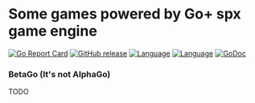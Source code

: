 Some games powered by Go+ spx game engine
=========

[![Go Report Card](https://goreportcard.com/badge/github.com/xushiwei/spxgames)](https://goreportcard.com/report/github.com/xushiwei/spxgames)
[![GitHub release](https://img.shields.io/github/v/tag/xushiwei/spxgames.svg?label=release)](https://github.com/xushiwei/spxgames/releases)
[![Language](https://img.shields.io/badge/game_engine-spx-green.svg)](https://github.com/goplus/spx)
[![Language](https://img.shields.io/badge/language-Go+-blue.svg)](https://github.com/goplus/gop)
[![GoDoc](https://pkg.go.dev/badge/github.com/xushiwei/spxgames.svg)](https://pkg.go.dev/mod/github.com/xushiwei/spxgames)

### BetaGo (It's not AlphaGo)

TODO
